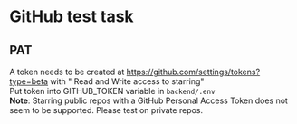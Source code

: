 # GitHub test task

## PAT

A token needs to be created at https://github.com/settings/tokens?type=beta with " Read and Write access to starring"  
Put token into GITHUB_TOKEN variable in `backend/.env`  
**Note**: Starring public repos with a GitHub Personal Access Token does not seem to be supported. Please test on private repos.
